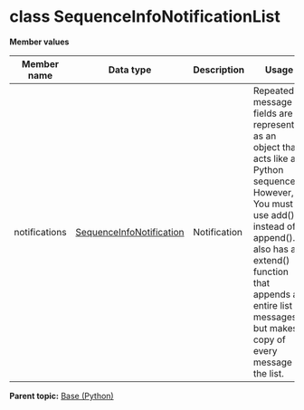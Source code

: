# class SequenceInfoNotificationList

 **Member values** 

|Member name|Data type|Description|Usage|
|-----------|---------|-----------|-----|
|notifications| [SequenceInfoNotification](SequenceInfoNotification.md#)|Notification|Repeated message fields are represented as an object that acts like a Python sequence. However, You must use add\(\) instead of append\(\). It also has an extend\(\) function that appends an entire list of messages, but makes a copy of every message in the list.|

**Parent topic:** [Base \(Python\)](../../summary_pages/Base.md)

